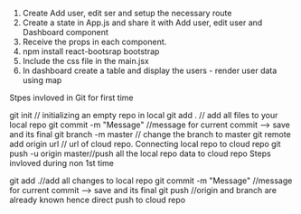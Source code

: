 1.  Create Add user, edit ser and setup the necessary route
2. Create a state in App.js and share it with Add user, edit user and Dashboard component
3. Receive the props in each component.
4. npm install react-bootsrap bootstrap
5. Include the css file in the main.jsx
6. In dashboard create a table and display the users - render user data using map

Stpes invloved in Git for first time

git init // initializing an empty repo in local
git add . // add all files to your local repo
git commit -m "Message" //message for current commit --> save and its final
git branch -m master // change the branch to master
git remote add origin url // url of cloud repo. Connecting local repo to cloud repo
git push -u origin master//push all the local repo data to cloud repo
Steps invloved during non 1st time

git add .//add all changes to local repo
git commit -m "Message" //message for current commit --> save and its final
git push //origin and branch are already known hence direct push to cloud repo
